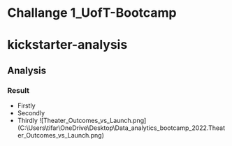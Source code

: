 # Challange 1_UofT-Bootcamp
# kickstarter-analysis
## Analysis
### Result
* Firstly
* Secondly
* Thirdly
![Theater_Outcomes_vs_Launch.png]   (C:\Users\tifar\OneDrive\Desktop\Data_analytics_bootcamp_2022.Theater_Outcomes_vs_Launch.png)
